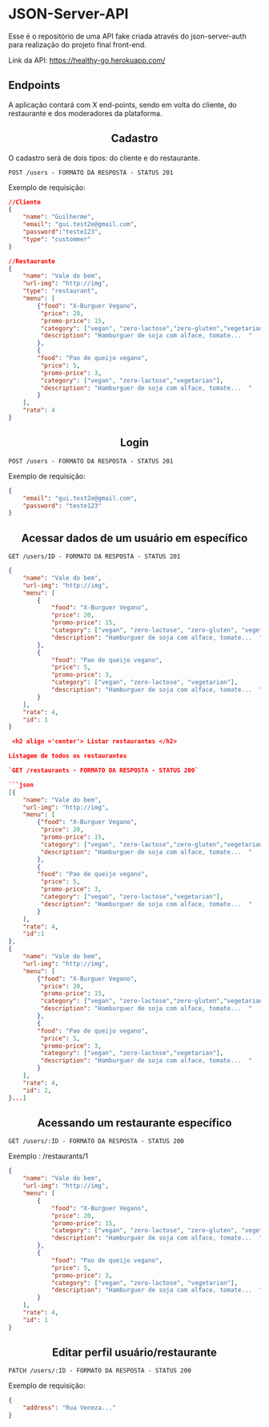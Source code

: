 # JSON-Server-API

Esse é o repositório de uma API fake criada através do json-server-auth para
realização do projeto final front-end. <br/>

Link da API: https://healthy-go.herokuapp.com/

## Endpoints

A aplicação contará com X end-points, sendo em volta do cliente, do restaurante
e dos moderadores da plataforma.

 <h2 align ='center'> Cadastro </h2>

O cadastro será de dois tipos: do cliente e do restaurante.

`POST /users - FORMATO DA RESPOSTA - STATUS 201`

Exemplo de requisição:

```json
//Cliente
{
	"name": "Guilherme",
	"email": "gui.test2e@gmail.com",
	"password":"teste123",
	"type": "custommer"
}

//Restaurante
{
	"name": "Vale do bem",
    "url-img": "http://img",
    "type": "restaurant",
	"menu": [
		{"food": "X-Burguer Vegano",
		 "price": 20,
		 "promo-price": 15,
		 "category": ["vegan", "zero-lactose","zero-gluten","vegetarian"],
         "description": "Hamburguer de soja com alface, tomate...  "
		},
		{
		"food": "Pao de queijo vegano",
		 "price": 5,
		 "promo-price": 3,
		 "category": ["vegan", "zero-lactose","vegetarian"],
         "description": "Hamburguer de soja com alface, tomate...  "
		}
	],
	"rate": 4
}
```

 <h2 align ='center'> Login </h2>

`POST /users - FORMATO DA RESPOSTA - STATUS 201`

Exemplo de requisição:

```json
{
	"email": "gui.test2e@gmail.com",
	"password": "teste123"
}
```

 <h2 align ='center'> Acessar dados de um usuário em específico </h2>

`GET /users/ID - FORMATO DA RESPOSTA - STATUS 201`

````json
{
	"name": "Vale do bem",
	"url-img": "http://img",
	"menu": [
		{
			"food": "X-Burguer Vegano",
			"price": 20,
			"promo-price": 15,
			"category": ["vegan", "zero-lactose", "zero-gluten", "vegetarian"],
			"description": "Hamburguer de soja com alface, tomate...  "
		},
		{
			"food": "Pao de queijo vegano",
			"price": 5,
			"promo-price": 3,
			"category": ["vegan", "zero-lactose", "vegetarian"],
			"description": "Hamburguer de soja com alface, tomate...  "
		}
	],
	"rate": 4,
	"id": 1
}

 <h2 align ='center'> Listar restaurantes </h2>

Listagem de todos os restaurantes

`GET /restaurants - FORMATO DA RESPOSTA - STATUS 200`

```json
[{
	"name": "Vale do bem",
    "url-img": "http://img",
	"menu": [
		{"food": "X-Burguer Vegano",
		 "price": 20,
		 "promo-price": 15,
		 "category": ["vegan", "zero-lactose","zero-gluten","vegetarian"],
         "description": "Hamburguer de soja com alface, tomate...  "
		},
		{
		"food": "Pao de queijo vegano",
		 "price": 5,
		 "promo-price": 3,
		 "category": ["vegan", "zero-lactose","vegetarian"],
         "description": "Hamburguer de soja com alface, tomate...  "
		}
	],
	"rate": 4,
    "id":1
},
{
	"name": "Vale do bem",
    "url-img": "http://img",
	"menu": [
		{"food": "X-Burguer Vegano",
		 "price": 20,
		 "promo-price": 15,
		 "category": ["vegan", "zero-lactose","zero-gluten","vegetarian"],
         "description": "Hamburguer de soja com alface, tomate...  "
		},
		{
		"food": "Pao de queijo vegano",
		 "price": 5,
		 "promo-price": 3,
		 "category": ["vegan", "zero-lactose","vegetarian"],
         "description": "Hamburguer de soja com alface, tomate...  "
		}
	],
	"rate": 4,
    "id": 2,
}...]
````

 <h2 align ='center'> Acessando um restaurante específico </h2>

`GET /users/:ID - FORMATO DA RESPOSTA - STATUS 200`

Exemplo : /restaurants/1

```json
{
	"name": "Vale do bem",
	"url-img": "http://img",
	"menu": [
		{
			"food": "X-Burguer Vegano",
			"price": 20,
			"promo-price": 15,
			"category": ["vegan", "zero-lactose", "zero-gluten", "vegetarian"],
			"description": "Hamburguer de soja com alface, tomate...  "
		},
		{
			"food": "Pao de queijo vegano",
			"price": 5,
			"promo-price": 3,
			"category": ["vegan", "zero-lactose", "vegetarian"],
			"description": "Hamburguer de soja com alface, tomate...  "
		}
	],
	"rate": 4,
	"id": 1
}
```

 <h2 align ='center'> Editar perfil usuário/restaurante </h2>

`PATCH /users/:ID - FORMATO DA RESPOSTA - STATUS 200`

Exemplo de requisição:

```json
{
	"address": "Rua Veneza..."
}
```
